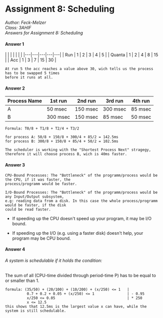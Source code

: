 
# Assignment 8: Scheduling  
*Author: Feck-Melzer  
 Class: 3AHIF   
 Answers for Assignment 8: Scheduling*

#### Answer 1
  | | | | | | |
  |---|---|---|---|---|
  |  Run  | 1  |  2 | 3 | 4 | 5 |
  | Quanta | 1  | 2  |  4 |  8 | 15 |
  |  Acc | 1  | 3  | 7  | 15  | 30 |

    At run 5 the acc reaches a value above 30, wich tells us the process has to be swapped 5 times
    before it runs at all.
#### Answer 2

| Process Name | 1st run | 2nd run | 3rd run | 4th run |
| -- | -- | -- | -- | -- |
| A | 50 msec | 150 msec | 300 msec | 85 msec |
| B | 300 msec | 150 msec | 85 msec | 50 msec |

    Formula: T0/8 + T1/8 + T2/4 + T3/2

    for process A: 50/8 + 150/8 + 300/4 + 85/2 = 142.5ms
    for process B: 300/8 + 150/8 + 85/4 + 50/2 = 102.5ms

    The scheduler is working with the "Shortest Process Next" stragegy,
    therefore it will choose process B, wich is 40ms faster.
#### Answer 3
    CPU-Bound Processes: The "Bottleneck" of the programm/process would be the CPU, if it was faster, the
    process/programm would be faster.

    I/O-Bound Processes: The "Bottleneck" of the programm/process would be any Input/Output subsystem,
    e.g: reading data from a disk. In this case the whole process/programm would be faster, if the disk
    could be read faster.

  * If speeding up the CPU doesn't speed up your program, it may be I/O bound.

  * If speeding up the I/O (e.g. using a faster disk) doesn't help, your program may be CPU bound.

#### Answer 4

###### A system is schedulable if it holds the condition:
The sum of all (CPU-time divided through period-time P) has to be equal to or smaller than 1.

    formula: (35/50) + (20/100) + (10/200) + (x/250) <= 1   |
              0.7 + 0.2 + 0.05 + (x/250) <= 1               | - 0.95
              x/250 <= 0.05                                 | * 250
              x <= 12.5
    this shows that 12.5ms is the largest value x can have, while the system is still schedulable.
